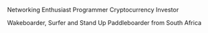 Networking Enthusiast
Programmer
Cryptocurrency Investor

Wakeboarder, Surfer and Stand Up Paddleboarder from South Africa
